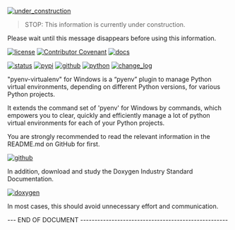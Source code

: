 [![under_construction](https://img.shields.io/badge/STOP-UNDER%20CONSTRUCTION-FFE040)](https://pypi.org/project/pyenv-virtualenv-windows/1.2.4/)

> STOP: This information is currently under construction. 

Please wait until this message disappears before using this information.

[![license](https://img.shields.io/badge/License-GPL%203.0-20A040)](https://github.com/michaelpaulkorthals/pyenv-virtualenv-windows/blob/main/LICENSE)
[![Contributor Covenant](https://img.shields.io/badge/Contributor%20Covenant-2.1-4baaaa.svg)](https://github.com/michaelpaulkorthals/pyenv-virtualenv-windows/blob/main/CODE_OF_CONDUCT.md)
[![docs](https://img.shields.io/badge/Download-Doxygen%20Docs-20A040)](https://github.com/michaelpaulkorthals/pyenv-virtualenv-windows/blob/main/doxygen_pyenv-virtualenv-windows.zip)

[![status](https://img.shields.io/badge/Status-Open%20Beta%20Test-60A020)](https://pypi.org/project/pyenv-virtualenv-windows/1.2.4/)
[![pypi](https://img.shields.io/badge/PyPI-Pyenv%20Virtualenv%20Windows%20|%201.24-2040A0)](https://pypi.org/project/pyenv-virtualenv-windows/1.2.4/)
[![github](https://img.shields.io/badge/GitHub-Pyenv%20Virtualenv%20Windows%20|%201.24-2040A0)](https://github.com/michaelpaulkorthals/pyenv-virtualenv-windows)
[![python](https://img.shields.io/badge/Python-3.6%20|%203.7%20|%203.8%20|%203.9%20|%203.10%20|%203.11%20|%203.12%20|%203.13-C0C040)](https://github.com/michaelpaulkorthals/pyenv-virtualenv-windows)
[![change_log](https://img.shields.io/badge/Info-Change%20Log-20A040)](https://github.com/michaelpaulkorthals/pyenv-virtualenv-windows/blob/main/src/pyenv-virtualenv-windows/CHANGELOG.md)

"pyenv-virtualenv" for Windows is a “pyenv” plugin to manage Python virtual environments, depending on different Python versions, for various Python projects.

It extends the command set of 'pyenv' for Windows by commands, which empowers you to clear, quickly and efficiently manage a lot of python virtual environments for each of your Python projects. 

You are strongly recommended to read the relevant information in the README.md on GitHub for first. 

[![github](https://img.shields.io/badge/GitHub-Pyenv%20Virtualenv%20Windows%20|%201.24-2040A0)](https://github.com/michaelpaulkorthals/pyenv-virtualenv-windows)

In addition, download and study the Doxygen Industry Standard Documentation. 

[![doxygen](https://img.shields.io/badge/Download-Doxygen%20Docs-20A040)](https://github.com/michaelpaulkorthals/pyenv-virtualenv-windows/blob/main/doxygen_pyenv-virtualenv-windows.zip) 

In most cases, this should avoid unnecessary effort and communication. 


\-\-\- END OF DOCUMENT ----------------------------------------------------

